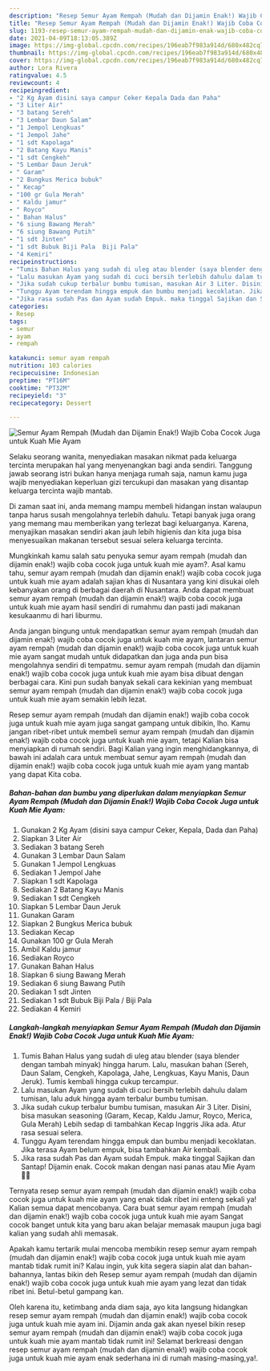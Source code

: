 ```yaml
---
description: "Resep Semur Ayam Rempah (Mudah dan Dijamin Enak!) Wajib Coba Cocok Juga untuk Kuah Mie Ayam yang lezat dan Mudah Dibuat"
title: "Resep Semur Ayam Rempah (Mudah dan Dijamin Enak!) Wajib Coba Cocok Juga untuk Kuah Mie Ayam yang lezat dan Mudah Dibuat"
slug: 1193-resep-semur-ayam-rempah-mudah-dan-dijamin-enak-wajib-coba-cocok-juga-untuk-kuah-mie-ayam-yang-lezat-dan-mudah-dibuat
date: 2021-04-09T18:13:05.389Z
image: https://img-global.cpcdn.com/recipes/196eab7f983a914d/680x482cq70/semur-ayam-rempah-mudah-dan-dijamin-enak-wajib-coba-cocok-juga-untuk-kuah-mie-ayam-foto-resep-utama.jpg
thumbnail: https://img-global.cpcdn.com/recipes/196eab7f983a914d/680x482cq70/semur-ayam-rempah-mudah-dan-dijamin-enak-wajib-coba-cocok-juga-untuk-kuah-mie-ayam-foto-resep-utama.jpg
cover: https://img-global.cpcdn.com/recipes/196eab7f983a914d/680x482cq70/semur-ayam-rempah-mudah-dan-dijamin-enak-wajib-coba-cocok-juga-untuk-kuah-mie-ayam-foto-resep-utama.jpg
author: Lora Rivera
ratingvalue: 4.5
reviewcount: 4
recipeingredient:
- "2 Kg Ayam disini saya campur Ceker Kepala Dada dan Paha"
- "3 Liter Air"
- "3 batang Sereh"
- "3 Lembar Daun Salam"
- "1 Jempol Lengkuas"
- "1 Jempol Jahe"
- "1 sdt Kapolaga"
- "2 Batang Kayu Manis"
- "1 sdt Cengkeh"
- "5 Lembar Daun Jeruk"
- " Garam"
- "2 Bungkus Merica bubuk"
- " Kecap"
- "100 gr Gula Merah"
- " Kaldu jamur"
- " Royco"
- " Bahan Halus"
- "6 siung Bawang Merah"
- "6 siung Bawang Putih"
- "1 sdt Jinten"
- "1 sdt Bubuk Biji Pala  Biji Pala"
- "4 Kemiri"
recipeinstructions:
- "Tumis Bahan Halus yang sudah di uleg atau blender (saya blender dengan tambah minyak) hingga harum. Lalu, masukan bahan (Sereh, Daun Salam, Cengkeh, Kapolaga, Jahe, Lengkuas, Kayu Manis, Daun Jeruk). Tumis kembali hingga cukup tercampur."
- "Lalu masukan Ayam yang sudah di cuci bersih terlebih dahulu dalam tumisan, lalu aduk hingga ayam terbalur bumbu tumisan."
- "Jika sudah cukup terbalur bumbu tumisan, masukan Air 3 Liter. Disini, bisa masukan seasoning (Garam, Kecap, Kaldu Jamur, Royco, Merica, Gula Merah) Lebih sedap di tambahkan Kecap Inggris Jika ada. Atur rasa sesuai selera."
- "Tunggu Ayam terendam hingga empuk dan bumbu menjadi kecoklatan. Jika terasa Ayam belum empuk, bisa tambahkan Air kembali."
- "Jika rasa sudah Pas dan Ayam sudah Empuk. maka tinggal Sajikan dan Santap! Dijamin enak. Cocok makan dengan nasi panas atau Mie Ayam 👍🏻"
categories:
- Resep
tags:
- semur
- ayam
- rempah

katakunci: semur ayam rempah 
nutrition: 103 calories
recipecuisine: Indonesian
preptime: "PT16M"
cooktime: "PT32M"
recipeyield: "3"
recipecategory: Dessert

---
```



![Semur Ayam Rempah (Mudah dan Dijamin Enak!) Wajib Coba Cocok Juga untuk Kuah Mie Ayam](https://img-global.cpcdn.com/recipes/196eab7f983a914d/680x482cq70/semur-ayam-rempah-mudah-dan-dijamin-enak-wajib-coba-cocok-juga-untuk-kuah-mie-ayam-foto-resep-utama.jpg)

Selaku seorang wanita, menyediakan masakan nikmat pada keluarga tercinta merupakan hal yang menyenangkan bagi anda sendiri. Tanggung jawab seorang istri bukan hanya menjaga rumah saja, namun kamu juga wajib menyediakan keperluan gizi tercukupi dan masakan yang disantap keluarga tercinta wajib mantab.

Di zaman  saat ini, anda memang mampu membeli hidangan instan walaupun tanpa harus susah mengolahnya terlebih dahulu. Tetapi banyak juga orang yang memang mau memberikan yang terlezat bagi keluarganya. Karena, menyajikan masakan sendiri akan jauh lebih higienis dan kita juga bisa menyesuaikan makanan tersebut sesuai selera keluarga tercinta. 



Mungkinkah kamu salah satu penyuka semur ayam rempah (mudah dan dijamin enak!) wajib coba cocok juga untuk kuah mie ayam?. Asal kamu tahu, semur ayam rempah (mudah dan dijamin enak!) wajib coba cocok juga untuk kuah mie ayam adalah sajian khas di Nusantara yang kini disukai oleh kebanyakan orang di berbagai daerah di Nusantara. Anda dapat membuat semur ayam rempah (mudah dan dijamin enak!) wajib coba cocok juga untuk kuah mie ayam hasil sendiri di rumahmu dan pasti jadi makanan kesukaanmu di hari liburmu.

Anda jangan bingung untuk mendapatkan semur ayam rempah (mudah dan dijamin enak!) wajib coba cocok juga untuk kuah mie ayam, lantaran semur ayam rempah (mudah dan dijamin enak!) wajib coba cocok juga untuk kuah mie ayam sangat mudah untuk didapatkan dan juga anda pun bisa mengolahnya sendiri di tempatmu. semur ayam rempah (mudah dan dijamin enak!) wajib coba cocok juga untuk kuah mie ayam bisa dibuat dengan berbagai cara. Kini pun sudah banyak sekali cara kekinian yang membuat semur ayam rempah (mudah dan dijamin enak!) wajib coba cocok juga untuk kuah mie ayam semakin lebih lezat.

Resep semur ayam rempah (mudah dan dijamin enak!) wajib coba cocok juga untuk kuah mie ayam juga sangat gampang untuk dibikin, lho. Kamu jangan ribet-ribet untuk membeli semur ayam rempah (mudah dan dijamin enak!) wajib coba cocok juga untuk kuah mie ayam, tetapi Kalian bisa menyiapkan di rumah sendiri. Bagi Kalian yang ingin menghidangkannya, di bawah ini adalah cara untuk membuat semur ayam rempah (mudah dan dijamin enak!) wajib coba cocok juga untuk kuah mie ayam yang mantab yang dapat Kita coba.

<!--inarticleads1-->

##### Bahan-bahan dan bumbu yang diperlukan dalam menyiapkan Semur Ayam Rempah (Mudah dan Dijamin Enak!) Wajib Coba Cocok Juga untuk Kuah Mie Ayam:

1. Gunakan 2 Kg Ayam (disini saya campur Ceker, Kepala, Dada dan Paha)
1. Siapkan 3 Liter Air
1. Sediakan 3 batang Sereh
1. Gunakan 3 Lembar Daun Salam
1. Gunakan 1 Jempol Lengkuas
1. Sediakan 1 Jempol Jahe
1. Siapkan 1 sdt Kapolaga
1. Sediakan 2 Batang Kayu Manis
1. Sediakan 1 sdt Cengkeh
1. Siapkan 5 Lembar Daun Jeruk
1. Gunakan  Garam
1. Siapkan 2 Bungkus Merica bubuk
1. Sediakan  Kecap
1. Gunakan 100 gr Gula Merah
1. Ambil  Kaldu jamur
1. Sediakan  Royco
1. Gunakan  Bahan Halus
1. Siapkan 6 siung Bawang Merah
1. Sediakan 6 siung Bawang Putih
1. Sediakan 1 sdt Jinten
1. Sediakan 1 sdt Bubuk Biji Pala / Biji Pala
1. Sediakan 4 Kemiri




<!--inarticleads2-->

##### Langkah-langkah menyiapkan Semur Ayam Rempah (Mudah dan Dijamin Enak!) Wajib Coba Cocok Juga untuk Kuah Mie Ayam:

1. Tumis Bahan Halus yang sudah di uleg atau blender (saya blender dengan tambah minyak) hingga harum. Lalu, masukan bahan (Sereh, Daun Salam, Cengkeh, Kapolaga, Jahe, Lengkuas, Kayu Manis, Daun Jeruk). Tumis kembali hingga cukup tercampur.
1. Lalu masukan Ayam yang sudah di cuci bersih terlebih dahulu dalam tumisan, lalu aduk hingga ayam terbalur bumbu tumisan.
1. Jika sudah cukup terbalur bumbu tumisan, masukan Air 3 Liter. Disini, bisa masukan seasoning (Garam, Kecap, Kaldu Jamur, Royco, Merica, Gula Merah) Lebih sedap di tambahkan Kecap Inggris Jika ada. Atur rasa sesuai selera.
1. Tunggu Ayam terendam hingga empuk dan bumbu menjadi kecoklatan. Jika terasa Ayam belum empuk, bisa tambahkan Air kembali.
1. Jika rasa sudah Pas dan Ayam sudah Empuk. maka tinggal Sajikan dan Santap! Dijamin enak. Cocok makan dengan nasi panas atau Mie Ayam 👍🏻




Ternyata resep semur ayam rempah (mudah dan dijamin enak!) wajib coba cocok juga untuk kuah mie ayam yang enak tidak ribet ini enteng sekali ya! Kalian semua dapat mencobanya. Cara buat semur ayam rempah (mudah dan dijamin enak!) wajib coba cocok juga untuk kuah mie ayam Sangat cocok banget untuk kita yang baru akan belajar memasak maupun juga bagi kalian yang sudah ahli memasak.

Apakah kamu tertarik mulai mencoba membikin resep semur ayam rempah (mudah dan dijamin enak!) wajib coba cocok juga untuk kuah mie ayam mantab tidak rumit ini? Kalau ingin, yuk kita segera siapin alat dan bahan-bahannya, lantas bikin deh Resep semur ayam rempah (mudah dan dijamin enak!) wajib coba cocok juga untuk kuah mie ayam yang lezat dan tidak ribet ini. Betul-betul gampang kan. 

Oleh karena itu, ketimbang anda diam saja, ayo kita langsung hidangkan resep semur ayam rempah (mudah dan dijamin enak!) wajib coba cocok juga untuk kuah mie ayam ini. Dijamin anda gak akan nyesel bikin resep semur ayam rempah (mudah dan dijamin enak!) wajib coba cocok juga untuk kuah mie ayam mantab tidak rumit ini! Selamat berkreasi dengan resep semur ayam rempah (mudah dan dijamin enak!) wajib coba cocok juga untuk kuah mie ayam enak sederhana ini di rumah masing-masing,ya!.

